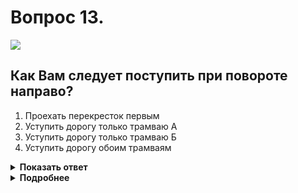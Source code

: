 # Вопрос 13.

![](https://s.drom.ru/i24227/pdd/tickets/2016/1542609005.jpg)

## Как Вам следует поступить при повороте направо?

1. Проехать перекресток первым
2. Уступить дорогу только трамваю А
3. Уступить дорогу только трамваю Б
4. Уступить дорогу обоим трамваям

<details>
<summary><b>Показать ответ</b></summary>
Правильный ответ: 4
</details>
<details>
<summary><b>Подробнее</b></summary>
Для поворота направо Вы должны пересечь трамвайные пути. Оба трамвая так же, как и Вы, имеют право на движение, они двигаются «по рукам регулировщика». Вы им уступаете, так как при одновременном праве на движение трамвай имеет преимущество перед безрельсовыми транспортными средствами.
(Пункты 6.10, 13.6 ПДД)
</details>
